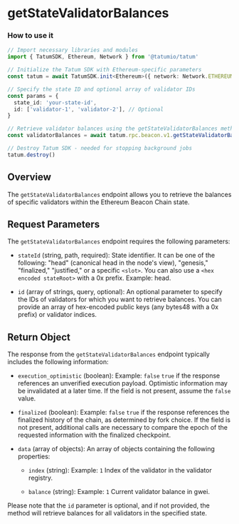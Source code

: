 # getStateValidatorBalances

### How to use it

```typescript
// Import necessary libraries and modules
import { TatumSDK, Ethereum, Network } from '@tatumio/tatum'

// Initialize the Tatum SDK with Ethereum-specific parameters
const tatum = await TatumSDK.init<Ethereum>({ network: Network.ETHEREUM })

// Specify the state ID and optional array of validator IDs
const params = {
  state_id: 'your-state-id',
  id: ['validator-1', 'validator-2'], // Optional
}

// Retrieve validator balances using the getStateValidatorBalances method
const validatorBalances = await tatum.rpc.beacon.v1.getStateValidatorBalances(params);

// Destroy Tatum SDK - needed for stopping background jobs
tatum.destroy()
```

## Overview

The `getStateValidatorBalances` endpoint allows you to retrieve the balances of specific validators within the Ethereum Beacon Chain state.

## Request Parameters

The `getStateValidatorBalances` endpoint requires the following parameters:

- `stateId` (string, path, required):
  State identifier. It can be one of the following: "head" (canonical head in the node's view), "genesis," "finalized," "justified," or a specific `<slot>`. You can also use a `<hex encoded stateRoot>` with a 0x prefix. Example: head.

- `id` (array of strings, query, optional):
  An optional parameter to specify the IDs of validators for which you want to retrieve balances. You can provide an array of hex-encoded public keys (any bytes48 with a 0x prefix) or validator indices.

## Return Object

The response from the `getStateValidatorBalances` endpoint typically includes the following information:

- `execution_optimistic` (boolean):
  Example: `false`
  `true` if the response references an unverified execution payload. Optimistic information may be invalidated at a later time. If the field is not present, assume the `false` value.

- `finalized` (boolean):
  Example: `false`
  `true` if the response references the finalized history of the chain, as determined by fork choice. If the field is not present, additional calls are necessary to compare the epoch of the requested information with the finalized checkpoint.

- `data` (array of objects):
  An array of objects containing the following properties:

  - `index` (string):
    Example: `1`
    Index of the validator in the validator registry.

  - `balance` (string):
    Example: `1`
    Current validator balance in gwei.

Please note that the `id` parameter is optional, and if not provided, the method will retrieve balances for all validators in the specified state.